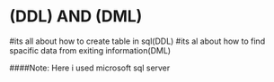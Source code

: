 # (DDL) AND (DML)

#its all about how to create table in sql(DDL)
#its al about how to find spacific data from exiting information(DML)

####Note: Here i used microsoft sql server
